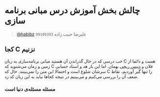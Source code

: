 # چالش بخش آموزش درس مبانی برنامه سازی
> [@habibz](https://t.me/habibz) علیرضا حبیب زاده `99109393`

## کجا C نزنیم
خب درسی که در حال گذراندن آن هستید مبانی برنامه‌سازی به زبان C هست و دائما از زمین و زمان می‌شنوید که C فلان و
[دنیس ریچی](https://en.wikipedia.org/wiki/Dennis_Ritchie)
بهمان.
اما این بار هد و استاد حسابی سرشان شلوغ است و احتمالا این متن را نمی‌بینند. حال که C را تنها گیر آوردیم، نقاط ضعف آن را بررسی می‌کنیم و
می‌بینیم در نتیجه کجاها نباید به این زبان کد زد.

### مسئله مسئله‌ی دنیا است
